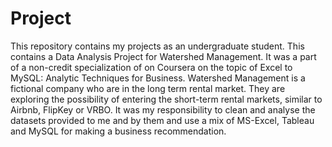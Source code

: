 # Project
This repository contains my projects as an undergraduate student.
This contains a Data Analysis Project for Watershed Management. It was a part of a non-credit specialization of  on Coursera on the topic of Excel to MySQL: Analytic Techniques for Business.
Watershed Management is a fictional company who are in the long term rental market. They are exploring the possibility of entering the short-term rental markets, similar to Airbnb, FlipKey or VRBO. 
It was my responsibility to clean and analyse the datasets provided to me and by them and use a mix of MS-Excel, Tableau and MySQL for making a business recommendation.
